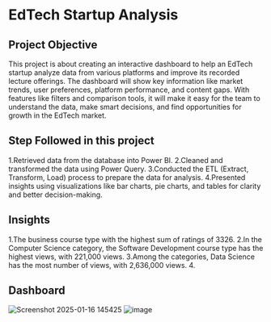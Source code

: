 # EdTech Startup Analysis
## Project Objective
This project is about creating an interactive dashboard to help an EdTech startup analyze data from various platforms and improve its recorded lecture offerings. The dashboard will show key information like market trends, user preferences, platform performance, and content gaps. With features like filters and comparison tools, it will make it easy for the team to understand the data, make smart decisions, and find opportunities for growth in the EdTech market.

## Step Followed in this project
1.Retrieved data from the database into Power BI.
2.Cleaned and transformed the data using Power Query.
3.Conducted the ETL (Extract, Transform, Load) process to prepare the data for analysis.
4.Presented insights using visualizations like bar charts, pie charts, and tables for clarity and better decision-making.

## Insights
1.The business course type with the highest sum of ratings of 3326.
2.In the Computer Science category, the Software Development course type has the highest views, with 221,000 views.
3.Among the categories, Data Science has the most number of views, with 2,636,000 views.
4.

## Dashboard
![Screenshot 2025-01-16 145425](https://github.com/user-attachments/assets/bd29ca2b-9281-4337-a51b-7a45ea0c1d92)
![image](https://github.com/user-attachments/assets/8f125c89-7c01-4be2-8b69-f9812a53d179)



